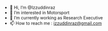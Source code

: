 - 👋 Hi, I’m @Izzuddinraz
- 👀 I’m interested in Motorsport
- 🌱 I’m currently working as Research Executive
- 📫 How to reach me : izzuddinraz@gmail.com

<!---
Izzuddinraz/Izzuddinraz is a ✨ special ✨ repository because its `README.md` (this file) appears on your GitHub profile.
You can click the Preview link to take a look at your changes.
--->
